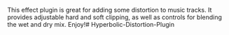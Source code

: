 This effect plugin is great for adding some distortion to music tracks. It provides adjustable hard and soft clipping, as well as controls for blending the wet and dry mix. Enjoy!# Hyperbolic-Distortion-Plugin
